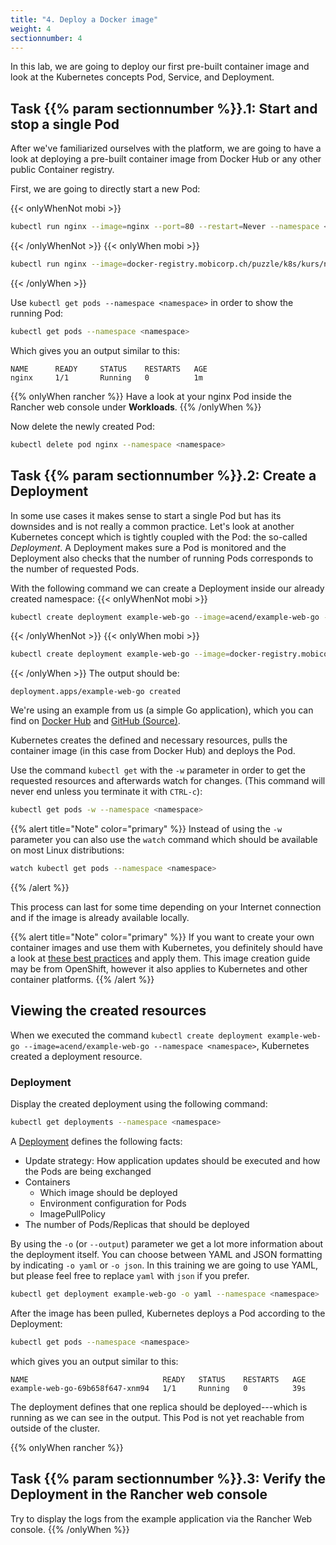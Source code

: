 ```yaml
---
title: "4. Deploy a Docker image"
weight: 4
sectionnumber: 4
---
```


In this lab, we are going to deploy our first pre-built container image and look at the Kubernetes concepts Pod, Service, and Deployment.


## Task {{% param sectionnumber %}}.1: Start and stop a single Pod

After we've familiarized ourselves with the platform, we are going to have a look at deploying a pre-built container image from Docker Hub or any other public Container registry.

First, we are going to directly start a new Pod:

{{< onlyWhenNot mobi >}}

```bash
kubectl run nginx --image=nginx --port=80 --restart=Never --namespace <namespace>
```

{{< /onlyWhenNot >}}
{{< onlyWhen mobi >}}

```bash
kubectl run nginx --image=docker-registry.mobicorp.ch/puzzle/k8s/kurs/nginx:stable --port=80 --restart=Never --namespace <namespace>
```

{{< /onlyWhen >}}

Use `kubectl get pods --namespace <namespace>` in order to show the running Pod:

```bash
kubectl get pods --namespace <namespace>
```

Which gives you an output similar to this:

```
NAME      READY     STATUS    RESTARTS   AGE
nginx     1/1       Running   0          1m
```

{{% onlyWhen rancher %}}
Have a look at your nginx Pod inside the Rancher web console under **Workloads**.
{{% /onlyWhen %}}

Now delete the newly created Pod:

```bash
kubectl delete pod nginx --namespace <namespace>
```


## Task {{% param sectionnumber %}}.2: Create a Deployment

In some use cases it makes sense to start a single Pod but has its downsides and is not really a common practice. Let's look at another Kubernetes concept which is tightly coupled with the Pod: the so-called _Deployment_. A Deployment makes sure a Pod is monitored and the Deployment also checks that the number of running Pods corresponds to the number of requested Pods.

With the following command we can create a Deployment inside our already created namespace:
{{< onlyWhenNot mobi >}}

```bash
kubectl create deployment example-web-go --image=acend/example-web-go --namespace <namespace>
```

{{< /onlyWhenNot >}}
{{< onlyWhen mobi >}}

```bash
kubectl create deployment example-web-go --image=docker-registry.mobicorp.ch/puzzle/k8s/kurs/example-web-go --namespace <namespace>

```

{{< /onlyWhen >}}
The output should be:

```
deployment.apps/example-web-go created
```

We're using an example from us (a simple Go application), which you can find on [Docker Hub](https://hub.docker.com/r/acend/example-web-go/) and [GitHub (Source)](https://github.com/acend/awesome-apps).

Kubernetes creates the defined and necessary resources, pulls the container image (in this case from Docker Hub) and deploys the Pod.

Use the command `kubectl get` with the `-w` parameter in order to get the requested resources and afterwards watch for changes. (This command will never end unless you terminate it with `CTRL-c`):


```bash
kubectl get pods -w --namespace <namespace>
```

{{% alert title="Note" color="primary" %}}
Instead of using the `-w` parameter you can also use the `watch` command which should be available on most Linux distributions:

```bash
watch kubectl get pods --namespace <namespace>
```

{{% /alert %}}

This process can last for some time depending on your Internet connection and if the image is already available locally.

{{% alert title="Note" color="primary" %}}
If you want to create your own container images and use them with Kubernetes, you definitely should have a look at [these best practices](https://docs.openshift.com/container-platform/4.4/openshift_images/create-images.html) and apply them. This image creation guide may be from OpenShift, however it also applies to Kubernetes and other container platforms.
{{% /alert %}}


## Viewing the created resources

When we executed the command `kubectl create deployment example-web-go --image=acend/example-web-go --namespace <namespace>`, Kubernetes created a deployment resource.


### Deployment

Display the created deployment using the following command:

```bash
kubectl get deployments --namespace <namespace>
```

A [Deployment](https://kubernetes.io/docs/concepts/workloads/controllers/deployment/) defines the following facts:

* Update strategy: How application updates should be executed and how the Pods are being exchanged
* Containers
  * Which image should be deployed
  * Environment configuration for Pods
  * ImagePullPolicy
* The number of Pods/Replicas that should be deployed

By using the `-o` (or `--output`) parameter we get a lot more information about the deployment itself. You can choose between YAML and JSON formatting by indicating `-o yaml` or `-o json`. In this training we are going to use YAML, but please feel free to replace `yaml` with `json` if you prefer.

```bash
kubectl get deployment example-web-go -o yaml --namespace <namespace>
```

After the image has been pulled, Kubernetes deploys a Pod according to the Deployment:

```bash
kubectl get pods --namespace <namespace>
```

which gives you an output similar to this:

```
NAME                              READY   STATUS    RESTARTS   AGE
example-web-go-69b658f647-xnm94   1/1     Running   0          39s
```


The deployment defines that one replica should be deployed---which is running as we can see in the output. This Pod is not yet reachable from outside of the cluster.


{{% onlyWhen rancher %}}


## Task {{% param sectionnumber %}}.3: Verify the Deployment in the Rancher web console

Try to display the logs from the example application via the Rancher Web console.
{{% /onlyWhen %}}
